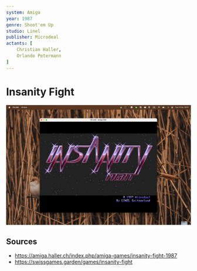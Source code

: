 ```yaml
---
system: Amiga
year: 1987
genre: Shoot'em Up
studio: Linel
publisher: Microdeal
actants: [
	Christian Haller,
	Orlando Petermann
]
---
```

# Insanity Fight

![](assets/e3faa4dc9efc76d1.jpeg)

## Sources
- https://amiga.haller.ch/index.php/amiga-games/insanity-fight-1987
- https://swissgames.garden/games/insanity-fight